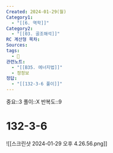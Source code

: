 ```yaml
---
Created: 2024-01-29(월)
Category1:
  - "[[6. 역학]]"
Category2:
  - "[[03. 골조해석]]"
RC 계산형 목차: 
Sources: 
tags:
  - 🧮
관련노트:
  - "[[B35. 에너지법]]"
  - 정정보
정답:
  - "[[132-3-6 풀이]]"
---
```

중요::3
풀이::X
반복도::9

#  132-3-6

![[스크린샷 2024-01-29 오후 4.26.56.png]]